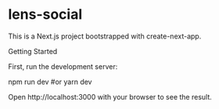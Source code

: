 # lens-social
This is a Next.js project bootstrapped with create-next-app.

Getting Started

First, run the development server:

npm run dev #or yarn dev

Open http://localhost:3000 with your browser to see the result.
